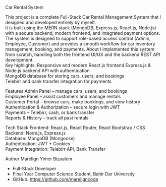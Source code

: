  Car Rental System

This project is a complete Full-Stack Car Rental Management System that I designed and developed entirely by myself.  
It is built using the MERN stack (MongoDB, Express.js, React.js, Node.js) with a secure backend, modern frontend, and integrated payment options.
The system is designed to support role-based access control (Admin, Employee, Customer) and provides a smooth workflow for car inventory management, booking, and payments.
 About
I implemented this system from scratch, handling both the frontend UI/UX and the backend REST API development.  
Key highlights:
 Responsive and modern React.js frontend
Express.js & Node.js backend API with authentication  
MongoDB database for storing cars, users, and bookings  
Telebirr and bank transfer integration for payments  

  Features
Admin Panel – manage cars, users, and bookings  
Employee Panel – assist customers and manage rentals  
Customer Portal – browse cars, make bookings, and view history  
Authentication & Authorization – secure login with JWT  
Payments – Telebirr, cash, or bank transfer  
Reports & History – track all past rentals  

 Tech Stack
Frontend: React.js, React Router, React Bootstrap / CSS  
Backend: Node.js, Express.js  
Database: MongoDB (Mongoose)  
Authentication: JWT + Cookies  
Payment Integration: Telebirr API, Bank Transfer  

 Author
Marelign Yimer Bizualem
- Full-Stack Developer  
- Final Year Computer Science Student, Bahir Dar University  
- GitHub: https://github.com/mareligncode


